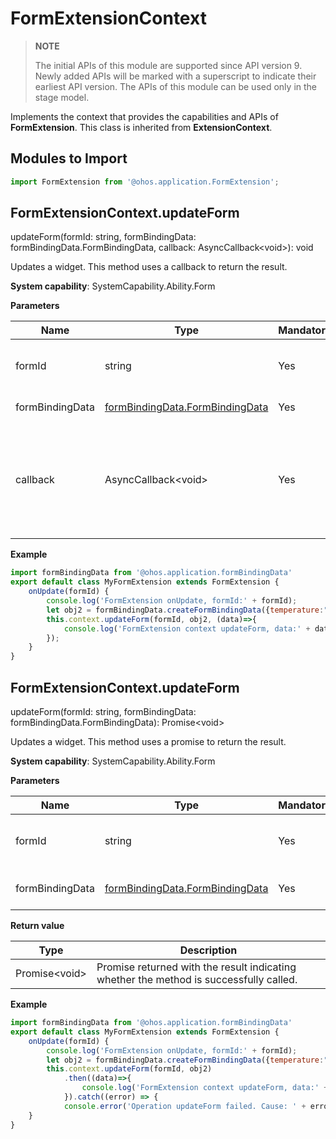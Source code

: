 # FormExtensionContext

> **NOTE**
> 
> The initial APIs of this module are supported since API version 9. Newly added APIs will be marked with a superscript to indicate their earliest API version. 
> The APIs of this module can be used only in the stage model.

Implements the context that provides the capabilities and APIs of **FormExtension**. This class is inherited from **ExtensionContext**.

## Modules to Import

```js
import FormExtension from '@ohos.application.FormExtension';
```

## FormExtensionContext.updateForm

updateForm(formId: string, formBindingData: formBindingData.FormBindingData, callback: AsyncCallback\<void>): void

Updates a widget. This method uses a callback to return the result.

**System capability**: SystemCapability.Ability.Form

**Parameters**

  | Name         | Type                                                        | Mandatory| Description                                  |
  | --------------- | ------------------------------------------------------------ | ---- | -------------------------------------- |
  | formId          | string                                                       | Yes  | ID of the widget that requests to be updated.                    |
  | formBindingData | [formBindingData.FormBindingData](js-apis-formbindingdata.md#formbindingdata) | Yes  | New data of the widget.                        |
  | callback        | AsyncCallback\<void>                                         | Yes  | Callback used to return the result indicating whether the method is successfully called.|

**Example**

  ```js
  import formBindingData from '@ohos.application.formBindingData'
  export default class MyFormExtension extends FormExtension {
      onUpdate(formId) {
          console.log('FormExtension onUpdate, formId:' + formId);
          let obj2 = formBindingData.createFormBindingData({temperature:"22c", time:"22:00"});
          this.context.updateForm(formId, obj2, (data)=>{
              console.log('FormExtension context updateForm, data:' + data);
          });
      }
  }


  ```

## FormExtensionContext.updateForm

updateForm(formId: string, formBindingData: formBindingData.FormBindingData): Promise\<void>

Updates a widget. This method uses a promise to return the result.

**System capability**: SystemCapability.Ability.Form

**Parameters**

  | Name         | Type                                                        | Mandatory| Description              |
  | --------------- | ------------------------------------------------------------ | ---- | ------------------ |
  | formId          | string                                                       | Yes  | ID of the widget that requests to be updated.|
  | formBindingData | [formBindingData.FormBindingData](js-apis-formbindingdata.md#formbindingdata) | Yes  | New data of the widget.    |

**Return value**

  | Type          | Description                             |
  | -------------- | --------------------------------- |
  | Promise\<void> | Promise returned with the result indicating whether the method is successfully called.|

**Example**

  ```js
  import formBindingData from '@ohos.application.formBindingData'
  export default class MyFormExtension extends FormExtension {
      onUpdate(formId) {
          console.log('FormExtension onUpdate, formId:' + formId);
          let obj2 = formBindingData.createFormBindingData({temperature:"22c", time:"22:00"});
          this.context.updateForm(formId, obj2)
              .then((data)=>{
                  console.log('FormExtension context updateForm, data:' + data);
              }).catch((error) => {
              console.error('Operation updateForm failed. Cause: ' + error);});
      }
  }

  ```
